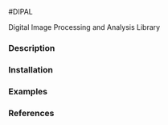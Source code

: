 #DIPAL

Digital Image Processing and Analysis Library

### Description

### Installation

### Examples
### References



